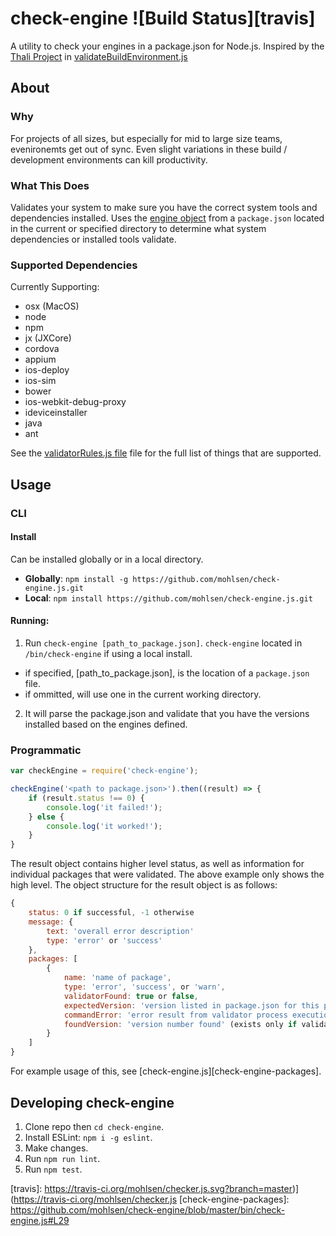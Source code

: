 
# check-engine  ![Build Status][travis]
A utility to check your engines in a package.json for Node.js. Inspired by the [Thali Project][thali] in [validateBuildEnvironment.js][thalicode]

## About

### Why
For projects of all sizes, but especially for mid to large size teams, evenironemts get out of sync.  Even slight variations in these build / development environments can kill productivity.  

### What This Does
Validates your system to make sure you have the correct system tools and dependencies installed.  Uses the [engine  object][engines] from a `package.json` located in the current or specified directory to determine what system dependencies
or installed tools validate.

### Supported Dependencies
Currently Supporting:
- osx (MacOS)
- node
- npm
- jx (JXCore)
- cordova
- appium
- ios-deploy
- ios-sim
- bower
- ios-webkit-debug-proxy
- ideviceinstaller
- java
- ant

See the [validatorRules.js file][validator] file for the full list of things that are supported.

## Usage

### CLI

#### Install
Can be installed globally or in a local directory. 

- **Globally**: `npm install -g https://github.com/mohlsen/check-engine.js.git`
- **Local**: `npm install https://github.com/mohlsen/check-engine.js.git`

#### Running:
1. Run `check-engine [path_to_package.json]`. `check-engine` located in `/bin/check-engine` if using a local install.
 - if specified, [path_to_package.json], is the location of a `package.json` file.
 - if ommitted, will use one in the current working directory.
2. It will parse the package.json and validate that you have the versions installed based on the engines defined.

### Programmatic
```javascript
var checkEngine = require('check-engine');

checkEngine('<path to package.json>').then((result) => {
    if (result.status !== 0) {
        console.log('it failed!');
    } else {
        console.log('it worked!');
    }
}

```

The result object contains higher level status, as well as information for individual packages that were validated.  The above example only shows the high level. The object structure for the result object is as follows:

```javascript
{
    status: 0 if successful, -1 otherwise
    message: {
        text: 'overall error description'
        type: 'error' or 'success'
    },
    packages: [
        {
            name: 'name of package',
            type: 'error', 'success', or 'warn',
            validatorFound: true or false,
            expectedVersion: 'version listed in package.json for this package' (exists only if validatorFound is true),
            commandError: 'error result from validator process execution' (exists only if error occurred),
            foundVersion: 'version number found' (exists only if validatorFound is true and there was no commandError error)
        }
    ]
}
```
For example usage of this, see [check-engine.js][check-engine-packages].

## Developing check-engine
1. Clone repo then `cd check-engine`.
2. Install ESLint: `npm i -g eslint`.
3. Make changes.
4. Run `npm run lint`.
5. Run `npm test`.

[thali]: http://thaliproject.org/
[thalicode]: https://github.com/thaliproject/Thali_CordovaPlugin/blob/vNext_yarong_1028/thali/install/validateBuildEnvironment.js
[engines]: https://docs.npmjs.com/files/package.json#engines
[validator]: lib/validatorRules.js
[travis]: https://travis-ci.org/mohlsen/checker.js.svg?branch=master)](https://travis-ci.org/mohlsen/checker.js
[check-engine-packages]: https://github.com/mohlsen/check-engine/blob/master/bin/check-engine.js#L29
